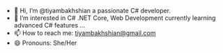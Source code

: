 - 👋 Hi, I’m @tiyambakhshian a passionate C# developer.
- 👀 I’m interested in C# .NET Core, Web Development currently learning advanced C# features ...
- 📫 How to reach me: [tiyambakhshian@gmail.com](mailto:tiyambakhshian@gmail.com)
- 😄 Pronouns: She/Her

<!---
tiyambakhshian/tiyambakhshian is a ✨ special ✨ repository because its `README.md` (this file) appears on your GitHub profile.
You can click the Preview link to take a look at your changes.
--->
